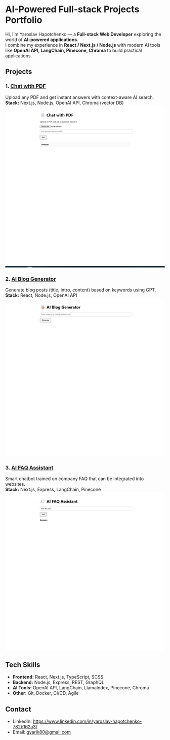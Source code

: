 # AI-Powered Full-stack Projects Portfolio

Hi, I’m Yaroslav Hapotchenko — a **Full-stack Web Developer** exploring the world of **AI-powered applications**.  
I combine my experience in **React / Next.js / Node.js** with modern AI tools like **OpenAI API, LangChain, Pinecone, Chroma** to build practical applications.



##  Projects

### 1. [Chat with PDF](./chat-with-pdf)
Upload any PDF and get instant answers with context-aware AI search.  
**Stack:** Next.js, Node.js, OpenAI API, Chroma (vector DB)  
![screenshot](./chat-with-pdf/screenshots/demo.png)



### 2. [AI Blog Generator](./ai-blog-generator)
Generate blog posts (title, intro, content) based on keywords using GPT.  
**Stack:** React, Node.js, OpenAI API  
![screenshot](./ai-blog-generator/screenshots/demo.png)



### 3. [AI FAQ Assistant](./ai-faq-assistant)
Smart chatbot trained on company FAQ that can be integrated into websites.  
**Stack:** Next.js, Express, LangChain, Pinecone  
![screenshot](./ai-faq-assistant/screenshots/demo.png)



##  Tech Skills
- **Frontend:** React, Next.js, TypeScript, SCSS  
- **Backend:** Node.js, Express, REST, GraphQL  
- **AI Tools:** OpenAI API, LangChain, LlamaIndex, Pinecone, Chroma  
- **Other:** Git, Docker, CI/CD, Agile



##  Contact
- LinkedIn: https://www.linkedin.com/in/yaroslav-hapotchenko-782b162a3/
- Email: gyarik80@gmail.com
